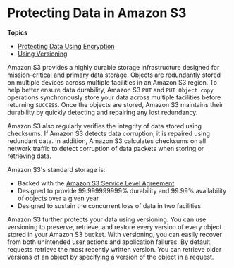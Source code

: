 # Protecting Data in Amazon S3<a name="DataDurability"></a>

**Topics**
+ [Protecting Data Using Encryption](UsingEncryption.md)
+ [Using Versioning](Versioning.md)

Amazon S3 provides a highly durable storage infrastructure designed for mission\-critical and primary data storage\. Objects are redundantly stored on multiple devices across multiple facilities in an Amazon S3 region\. To help better ensure data durability, Amazon S3 `PUT` and `PUT Object copy` operations synchronously store your data across multiple facilities before returning `SUCCESS`\. Once the objects are stored, Amazon S3 maintains their durability by quickly detecting and repairing any lost redundancy\. 

Amazon S3 also regularly verifies the integrity of data stored using checksums\. If Amazon S3 detects data corruption, it is repaired using redundant data\. In addition, Amazon S3 calculates checksums on all network traffic to detect corruption of data packets when storing or retrieving data\. 

Amazon S3's standard storage is: 
+ Backed with the [Amazon S3 Service Level Agreement](https://aws.amazon.com/s3/sla/)
+ Designed to provide 99\.999999999% durability and 99\.99% availability of objects over a given year
+ Designed to sustain the concurrent loss of data in two facilities 

Amazon S3 further protects your data using versioning\. You can use versioning to preserve, retrieve, and restore every version of every object stored in your Amazon S3 bucket\. With versioning, you can easily recover from both unintended user actions and application failures\. By default, requests retrieve the most recently written version\. You can retrieve older versions of an object by specifying a version of the object in a request\. 
